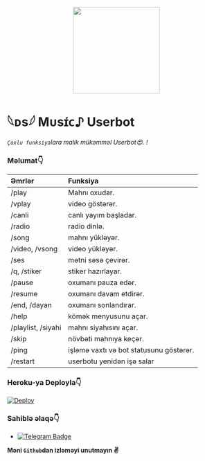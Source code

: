 <p align="center">
  <img src="https://telegra.ph/file/81a9e1d0da4d570012592.jpg" width="200" height="200">
</p>

# 𓆩ᴅs𓆪 Mᴜsɪ́ᴄ♪ Userbot
_`Çoxlu funksiya`lara malik mükəmməl Userbot😍. !_

### Məlumat👇
Əmrlər | Funksiya
:--- | :---
/play | Mahnı oxudar.
/vplay | video göstərər.
/canli | canlı yayım başladar.
/radio | radio dinlə.
/song | mahnı yükləyər.
/video, /vsong | video yükləyər.
/ses | mətni səsə çevirər.
/q, /stiker | stiker hazırlayar.
/pause | oxumanı pauza edər.
/resume | oxumanı davam etdirər.
/end, /dayan | oxumanı sonlandırar.
/help | kömək menyusunu açar.
/playlist, /siyahi | mahnı siyahısını açar.
/skip | növbəti mahnıya keçər.
/ping | işləmə vaxtı və bot statusunu göstərər.
/restart | userbotu yenidən işə salar

### Heroku-ya Deployla👇
[![Deploy](https://www.herokucdn.com/deploy/button.svg)](https://heroku.com/deploy?template=https://github.com/Yushkabotss/userbot2)

### Sahiblə əlaqə👇
- <a href="https://t.me/ABISHOV_27"><img src="https://img.shields.io/badge/-²⁷ʏᴜsʜᴋᴀ⁰³-0290F7?style=flat-square&amp;labelColor=FFFFFF&amp;logo=Telegram&amp;link=https://t.me/ABISHOV_27" alt="Telegram Badge"></a>

**Məni `Github`dan izləməyi unutmayın ✌️**
